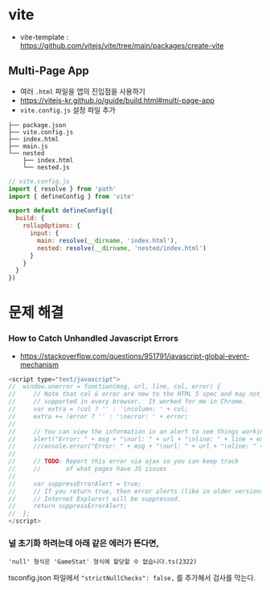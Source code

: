 # vite

* vite-template : <https://github.com/vitejs/vite/tree/main/packages/create-vite>

## Multi-Page App

* 여러 `.html` 파일을 앱의 진입점을 사용하기
* <https://vitejs-kr.github.io/guide/build.html#multi-page-app>
* `vite.config.js` 설정 파일 추가

```
├── package.json
├── vite.config.js
├── index.html
├── main.js
└── nested
    ├── index.html
    └── nested.js
```

```js
// vite.config.js
import { resolve } from 'path'
import { defineConfig } from 'vite'

export default defineConfig({
  build: {
    rollupOptions: {
      input: {
        main: resolve(__dirname, 'index.html'),
        nested: resolve(__dirname, 'nested/index.html')
      }
    }
  }
})
```

# 문제 해결

### How to Catch Unhandled Javascript Errors

* <https://stackoverflow.com/questions/951791/javascript-global-event-mechanism>

```js
<script type="text/javascript">
//  window.onerror = function(msg, url, line, col, error) {
//     // Note that col & error are new to the HTML 5 spec and may not be
//     // supported in every browser.  It worked for me in Chrome.
//     var extra = !col ? '' : '\ncolumn: ' + col;
//     extra += !error ? '' : '\nerror: ' + error;
//
//     // You can view the information in an alert to see things working like this:
//     alert("Error: " + msg + "\nurl: " + url + "\nline: " + line + extra);
//     //console.error("Error: " + msg + "\nurl: " + url + "\nline: " + line + extra);
//
//     // TODO: Report this error via ajax so you can keep track
//     //       of what pages have JS issues
//
//     var suppressErrorAlert = true;
//     // If you return true, then error alerts (like in older versions of
//     // Internet Explorer) will be suppressed.
//     return suppressErrorAlert;
//  };
</script>
```

### 널 초기화 하려는데 아래 같은 에러가 뜬다면,

```'null' 형식은 'GameStat' 형식에 할당할 수 없습니다.ts(2322)```

tsconfig.json 파일에서 ```"strictNullChecks": false,``` 를 추가해서 검사를 막는다.
